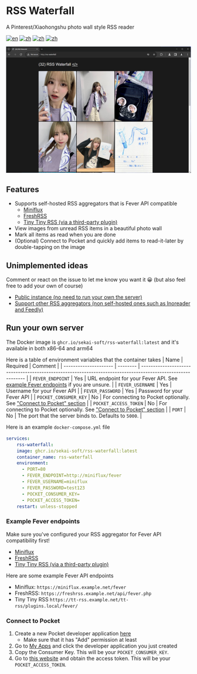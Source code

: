 # RSS Waterfall
A Pinterest/Xiaohongshu photo wall style RSS reader

[![en](https://img.shields.io/badge/lang-en-blue.svg)](https://github.com/sekai-soft/rss-waterfall/blob/master/README.md)
[![zh](https://img.shields.io/badge/中文文档-red.svg)](https://github.com/sekai-soft/rss-waterfall/blob/master/README.zh.md)
[![zh](https://img.shields.io/badge/docker-amd64-orange)](https://github.com/sekai-soft/rss-waterfall/pkgs/container/rss-waterfall)
[![zh](https://img.shields.io/badge/docker-arm64-teal)](https://github.com/sekai-soft/rss-waterfall/pkgs/container/rss-waterfall)

<img src="./screenshot.png" alt="Screenshot of the application" width="768"/>

## Features
* Supports self-hosted RSS aggregators that is Fever API compatible
    * [Miniflux](https://miniflux.app/docs/fever.html)
    * [FreshRSS](https://freshrss.github.io/FreshRSS/en/users/06_Mobile_access.html)
    * [Tiny Tiny RSS (via a third-party plugin)](https://github.com/DigitalDJ/tinytinyrss-fever-plugin)
* View images from unread RSS items in a beautiful photo wall
* Mark all items as read when you are done
* (Optional) Connect to Pocket and quickly add items to read-it-later by double-tapping on the image

## Unimplemented ideas
Comment or react on the issue to let me know you want it 😀 (but also feel free to add your own of course)
* [Public instance (no need to run your own the server)](https://github.com/sekai-soft/rss-waterfall/issues/2)
* [Support other RSS aggregators (non self-hosted ones such as Inoreader and Feedly)](https://github.com/sekai-soft/rss-waterfall/issues/1)

## Run your own server
The Docker image is `ghcr.io/sekai-soft/rss-waterfall:latest` and it's available in both x86-64 and arm64

Here is a table of environment variables that the container takes
| Name                  | Required | Comment                                                                                                     |
| --------------------- | -------- | ----------------------------------------------------------------------------------------------------------- |
| `FEVER_ENDPOINT`      | Yes      | URL endpoint for your Fever API. See [example Fever endpoints](#example-fever-endpoints) if you are unsure. |
| `FEVER_USERNAME`      | Yes      | Username for your Fever API                                                                                 |
| `FEVER_PASSWORD`      | Yes      | Password for your Fever API                                                                                 |
| `POCKET_CONSUMER_KEY` | No       | For connecting to Pocket optionally. See ["Connect to Pocket" section](#connect-to-pocket)                  |
| `POCKET_ACCESS_TOKEN` | No       | For connecting to Pocket optionally. See ["Connect to Pocket" section](#connect-to-pocket)                  |
| `PORT`                | No       | The port that the server binds to. Defaults to `5000`.                                                      |

Here is an example `docker-compose.yml` file
```yml
services:
    rss-waterfall:
    image: ghcr.io/sekai-soft/rss-waterfall:latest
    container_name: rss-waterfall
    environment:
      - PORT=80
      - FEVER_ENDPOINT=http://miniflux/fever
      - FEVER_USERNAME=miniflux
      - FEVER_PASSWORD=test123
      - POCKET_CONSUMER_KEY=
      - POCKET_ACCESS_TOKEN=
    restart: unless-stopped
```

### Example Fever endpoints
Make sure you've configured your RSS aggregator for Fever API compatibility first!

* [Miniflux](https://miniflux.app/docs/fever.html)
* [FreshRSS](https://freshrss.github.io/FreshRSS/en/users/06_Mobile_access.html)
* [Tiny Tiny RSS (via a third-party plugin)](https://github.com/DigitalDJ/tinytinyrss-fever-plugin)

Here are some example Fever API endpoints
* Miniflux: `https://miniflux.example.net/fever`
* FreshRSS: `https://freshrss.example.net/api/fever.php`
* Tiny Tiny RSS `https://tt-rss.example.net/tt-rss/plugins.local/fever/`

### Connect to Pocket
1. Create a new Pocket developer application [here](https://getpocket.com/developer/apps/new)
    * Make sure that it has "Add" permission at least
2. Go to [My Apps](https://getpocket.com/developer/apps/) and click the developer application you just created
3. Copy the Consumer Key. This will be your `POCKET_CONSUMER_KEY`.
4. Go to [this website](https://reader.fxneumann.de/plugins/oneclickpocket/auth.php) and obtain the access token. This will be your `POCKET_ACCESS_TOKEN`.
